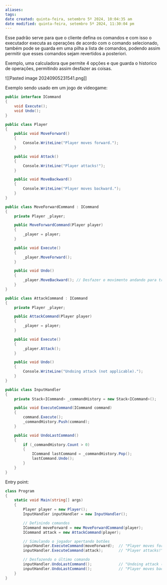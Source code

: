 ```yaml
---
aliases: 
tags: 
date created: quinta-feira, setembro 5º 2024, 10:04:35 am
date modified: quinta-feira, setembro 5º 2024, 11:30:04 pm
---
```

Esse padrão serve para que o cliente defina os comandos e com isso o executador executa as operações de acordo com o comando selecionado, também pode se guarda em uma pilha a lista de comandos, podendo assim permitir que esses comandos sejam revertidos a posteriori.

Exemplo, uma calculadora que permite 4 opções e que guarda o historico de operações, permitindo assim desfazer as coisas.

![[Pasted image 20240905231541.png]]

Exemplo sendo usado em um jogo de videogame:

```csharp
public interface ICommand
{
    void Execute();
    void Undo();
}
```

```csharp
public class Player
{
    public void MoveForward()
    {
        Console.WriteLine("Player moves forward.");
    }

    public void Attack()
    {
        Console.WriteLine("Player attacks!");
    }

    public void MoveBackward()
    {
        Console.WriteLine("Player moves backward.");
    }
}
```

```csharp
public class MoveForwardCommand : ICommand
{
    private Player _player;

    public MoveForwardCommand(Player player)
    {
        _player = player;
    }

    public void Execute()
    {
        _player.MoveForward();
    }

    public void Undo()
    {
        _player.MoveBackward(); // Desfazer o movimento andando para trás.
    }
}

public class AttackCommand : ICommand
{
    private Player _player;

    public AttackCommand(Player player)
    {
        _player = player;
    }

    public void Execute()
    {
        _player.Attack();
    }

    public void Undo()
    {
        Console.WriteLine("Undoing attack (not applicable).");
    }
}
```

```csharp
public class InputHandler
{
    private Stack<ICommand> _commandHistory = new Stack<ICommand>();

    public void ExecuteCommand(ICommand command)
    {
        command.Execute();
        _commandHistory.Push(command);
    }

    public void UndoLastCommand()
    {
        if (_commandHistory.Count > 0)
        {
            ICommand lastCommand = _commandHistory.Pop();
            lastCommand.Undo();
        }
    }
}
```

Entry point:

```csharp
class Program
{
    static void Main(string[] args)
    {
        Player player = new Player();
        InputHandler inputHandler = new InputHandler();

        // Definindo comandos
        ICommand moveForward = new MoveForwardCommand(player);
        ICommand attack = new AttackCommand(player);

        // Simulando o jogador apertando botões
        inputHandler.ExecuteCommand(moveForward);  // "Player moves forward."
        inputHandler.ExecuteCommand(attack);       // "Player attacks!"

        // Desfazendo o último comando
        inputHandler.UndoLastCommand();            // "Undoing attack (not applicable)."
        inputHandler.UndoLastCommand();            // "Player moves backward."
    }
}
```